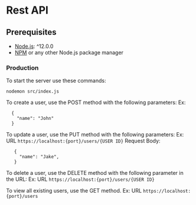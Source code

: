 # Rest API

## Prerequisites

- [Node.js](https://nodejs.org/): ^12.0.0
- [NPM](https://npmjs.org/) or any other Node.js package manager

### Production

To start the server use these commands:

```
nodemon src/index.js
```
To create a user, use the POST method with the following parameters:
Ex:
```
  {
    "name": "John"
  }
 ```
 
 To update a user, use the PUT method with the following parameters:
 Ex: 
 URL ```https://localhost:{port}/users/{USER ID}```
 Request Body:
 ```
    {
      "name": "Jake",
    }
 ```  
To delete a user, use the DELETE method with the following parameter in the URL:
Ex: 
 URL ```https://localhost:{port}/users/{USER ID}```
 
To view all existing users, use the GET method.
 Ex:
 URL ```https://localhost:{port}/users```
